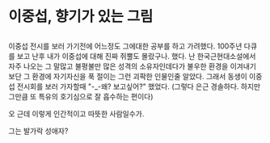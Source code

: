 #  이중섭, 향기가 있는 그림
##  

이중섭 전시를 보러 가기전에 어느정도 그에대한 공부를 하고 가려했다. 100주년 다큐를 보고 난후 내가 이중섭에 대해 진짜 쥐뿔도 몰랐구나. 했다. 난 한국근현대소설에서 자주 나오는 그 말많고 불평불만 많은 성격의 소유자인데다가 불우한 환경을 이겨내기 보단 그 환경에 자기자신을 푹 절이는 그런 괴팍한 인물인줄 알았다. 그래서 동생이 이중섭 전시회를 보러 가자할때 "-_-왜? 보고싶어?" 했었다. (그렇다 은근 경솔하다. 하지만 그만큼 또 특유의 호기심으로 잘 흡수하는 편이다)

오 근데 이렇게 인간적이고 따뜻한 사람일수가.&nbsp;

그는 발가락 성애자?
